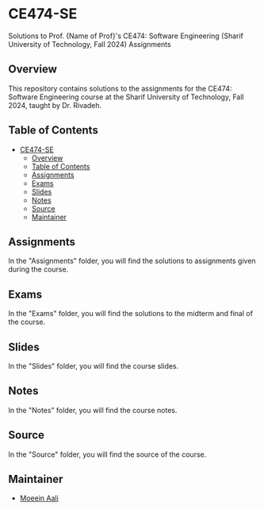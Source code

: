 # CE474-SE
Solutions to Prof. {Name of Prof}'s CE474: Software Engineering (Sharif University of Technology, Fall 2024) Assignments

## Overview

This repository contains solutions to the assignments for the CE474: Software Engineering course at the Sharif University of Technology, Fall 2024, taught by Dr. Rivadeh.

## Table of Contents

- [CE474-SE](#ce474-se)
  - [Overview](#overview)
  - [Table of Contents](#table-of-contents)
  - [Assignments](#assignments)
  - [Exams](#exams)
  - [Slides](#slides)
  - [Notes](#notes)
  - [Source](#source)
  - [Maintainer](#maintainer)

## Assignments

In the "Assignments" folder, you will find the solutions to assignments given during the course.

## Exams

In the "Exams" folder, you will find the solutions to the midterm and final of the course.

## Slides

In the "Slides" folder, you will find the course slides.

## Notes

In the "Notes" folder, you will find the course notes.

## Source

In the "Source" folder, you will find the source of the course.

## Maintainer

- [Moeein Aali](https://github.com/moeeinaali)

